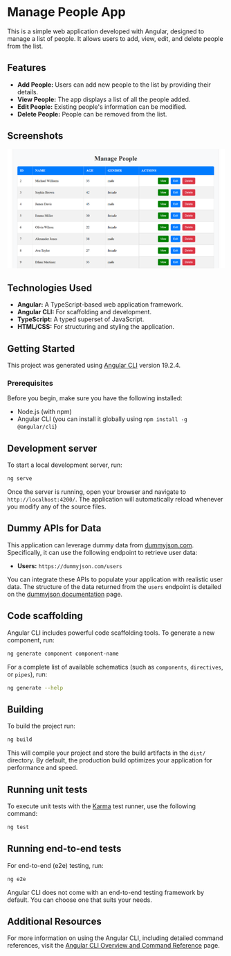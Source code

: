 # Manage People App

This is a simple web application developed with Angular, designed to manage a list of people. It allows users to add, view, edit, and delete people from the list.

## Features

*   **Add People:** Users can add new people to the list by providing their details.
*   **View People:** The app displays a list of all the people added.
*   **Edit People:** Existing people's information can be modified.
*   **Delete People:** People can be removed from the list.

## Screenshots

![Dashboard](image.png)

## Technologies Used

*   **Angular:** A TypeScript-based web application framework.
*   **Angular CLI:** For scaffolding and development.
*   **TypeScript:** A typed superset of JavaScript.
*   **HTML/CSS:** For structuring and styling the application.

## Getting Started

This project was generated using [Angular CLI](https://github.com/angular/angular-cli) version 19.2.4.

### Prerequisites

Before you begin, make sure you have the following installed:

*   Node.js (with npm)
*   Angular CLI (you can install it globally using `npm install -g @angular/cli`)

## Development server

To start a local development server, run:

```bash
ng serve
```

Once the server is running, open your browser and navigate to `http://localhost:4200/`. The application will automatically reload whenever you modify any of the source files.

## Dummy APIs for Data

This application can leverage dummy data from [dummyjson.com](https://dummyjson.com/). Specifically, it can use the following endpoint to retrieve user data:

*   **Users:** `https://dummyjson.com/users`

You can integrate these APIs to populate your application with realistic user data. The structure of the data returned from the `users` endpoint is detailed on the [dummyjson documentation](https://dummyjson.com/docs/users) page.




## Code scaffolding

Angular CLI includes powerful code scaffolding tools. To generate a new component, run:

```bash
ng generate component component-name
```

For a complete list of available schematics (such as `components`, `directives`, or `pipes`), run:

```bash
ng generate --help
```

## Building

To build the project run:

```bash
ng build
```

This will compile your project and store the build artifacts in the `dist/` directory. By default, the production build optimizes your application for performance and speed.

## Running unit tests

To execute unit tests with the [Karma](https://karma-runner.github.io) test runner, use the following command:

```bash
ng test
```

## Running end-to-end tests

For end-to-end (e2e) testing, run:

```bash
ng e2e
```

Angular CLI does not come with an end-to-end testing framework by default. You can choose one that suits your needs.

## Additional Resources

For more information on using the Angular CLI, including detailed command references, visit the [Angular CLI Overview and Command Reference](https://angular.dev/tools/cli) page.

